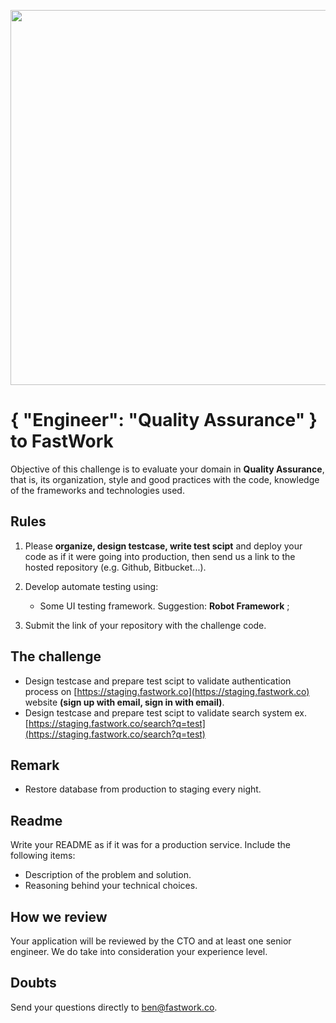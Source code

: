 <p align="center">
  <img src="https://design.fastwork.co/_nuxt/img/fw-logo-full-mono-600x100.0dfad36.png" width="600">
</p>

# { "Engineer": "Quality Assurance" } to FastWork

Objective of this challenge is to evaluate your domain in **Quality Assurance**, that is, its organization, style and good practices with the code, knowledge of the frameworks and technologies used.

## Rules

1. Please **organize, design testcase, write test scipt** and deploy your code as if it were going into production, then send us a link to the hosted repository (e.g. Github, Bitbucket...).

2. Develop automate testing using:
    - Some UI testing framework. Suggestion: **Robot Framework** ;

3. Submit the link of your repository with the challenge code.

## The challenge

- Design testcase and prepare test scipt to validate authentication process on [https://staging.fastwork.co](https://staging.fastwork.co) website **(sign up with email, sign in with email)**.
- Design testcase and prepare test scipt to validate search system ex. [https://staging.fastwork.co/search?q=test](https://staging.fastwork.co/search?q=test)

## Remark

- Restore database from production to staging every night.

## Readme

Write your README as if it was for a production service. Include the following items:

* Description of the problem and solution.
* Reasoning behind your technical choices.

## How we review

Your application will be reviewed by the CTO and at least one senior engineer. We do take into consideration your experience level.

## Doubts

Send your questions directly to [ben@fastwork.co](mailto:ben@fastwork.co).
